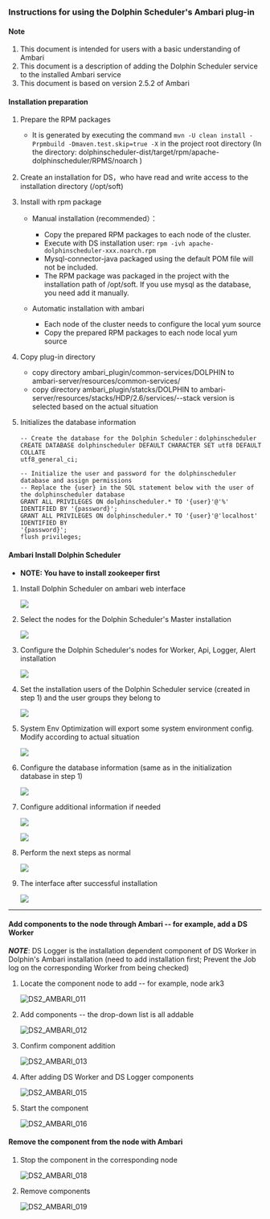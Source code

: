 ### Instructions for using the Dolphin Scheduler's Ambari plug-in

#### Note

1. This document is intended for users with a basic understanding of Ambari
2. This document is a description of adding the Dolphin Scheduler service to the installed Ambari service
3. This document is based on version 2.5.2 of Ambari

#### Installation preparation

1. Prepare the RPM packages

    - It is generated by executing the command ```mvn -U clean install -Prpmbuild -Dmaven.test.skip=true -X``` in the
      project root directory (In the directory: dolphinscheduler-dist/target/rpm/apache-dolphinscheduler/RPMS/noarch )

2. Create an installation for DS，who have read and write access to the installation directory (/opt/soft)

3. Install with rpm package

    - Manual installation (recommended）：
        - Copy the prepared RPM packages to each node of the cluster.
        - Execute with DS installation user: ```rpm -ivh apache-dolphinscheduler-xxx.noarch.rpm```
        - Mysql-connector-java packaged using the default POM file will not be included.
        - The RPM package was packaged in the project with the installation path of /opt/soft. If you use mysql as the
          database, you need add it manually.

    - Automatic installation with ambari
        - Each node of the cluster needs to configure the local yum source
        - Copy the prepared RPM packages to each node local yum source

4. Copy plug-in directory

    - copy directory ambari_plugin/common-services/DOLPHIN to ambari-server/resources/common-services/
    - copy directory ambari_plugin/statcks/DOLPHIN to ambari-server/resources/stacks/HDP/2.6/services/--stack version is
      selected based on the actual situation

5. Initializes the database information

   ```
   -- Create the database for the Dolphin Scheduler：dolphinscheduler
   CREATE DATABASE dolphinscheduler DEFAULT CHARACTER SET utf8 DEFAULT COLLATE
   utf8_general_ci;
   
   -- Initialize the user and password for the dolphinscheduler database and assign permissions
   -- Replace the {user} in the SQL statement below with the user of the dolphinscheduler database
   GRANT ALL PRIVILEGES ON dolphinscheduler.* TO '{user}'@'%' IDENTIFIED BY '{password}';
   GRANT ALL PRIVILEGES ON dolphinscheduler.* TO '{user}'@'localhost' IDENTIFIED BY
   '{password}';
   flush privileges;
   ```

#### Ambari Install Dolphin Scheduler

- **NOTE: You have to install zookeeper first**

1. Install Dolphin Scheduler on ambari web interface

   ![](https://github.com/apache/dolphinscheduler-website/blob/master/img/ambari-plugin/DS2_AMBARI_001.png)

2. Select the nodes for the Dolphin Scheduler's Master installation

   ![](https://github.com/apache/dolphinscheduler-website/blob/master/img/ambari-plugin/DS2_AMBARI_002.png)

3. Configure the Dolphin Scheduler's nodes for Worker, Api, Logger, Alert installation

   ![](https://github.com/apache/dolphinscheduler-website/blob/master/img/ambari-plugin/DS2_AMBARI_003.png)

4. Set the installation users of the Dolphin Scheduler service (created in step 1) and the user groups they belong to

   ![](https://github.com/apache/dolphinscheduler-website/blob/master/img/ambari-plugin/DS2_AMBARI_004.png)

5. System Env Optimization will export some system environment config. Modify according to actual situation

   ![](https://github.com/apache/dolphinscheduler-website/blob/master/img/ambari-plugin/DS2_AMBARI_020.png)

6. Configure the database information (same as in the initialization database in step 1)

   ![](https://github.com/apache/dolphinscheduler-website/blob/master/img/ambari-plugin/DS2_AMBARI_005.png)

7. Configure additional information if needed

   ![](https://github.com/apache/dolphinscheduler-website/blob/master/img/ambari-plugin/DS2_AMBARI_006.png)

   ![](https://github.com/apache/dolphinscheduler-website/blob/master/img/ambari-plugin/DS2_AMBARI_007.png)

8. Perform the next steps as normal

   ![](https://github.com/apache/dolphinscheduler-website/blob/master/img/ambari-plugin/DS2_AMBARI_008.png)

9. The interface after successful installation

   ![](https://github.com/apache/dolphinscheduler-website/blob/master/img/ambari-plugin/DS2_AMBARI_009.png)

------

#### Add components to the node through Ambari -- for example, add a DS Worker

***NOTE***: DS Logger is the installation dependent component of DS Worker in Dolphin's Ambari installation (need to add
installation first; Prevent the Job log on the corresponding Worker from being checked)

1. Locate the component node to add -- for example, node ark3

   ![DS2_AMBARI_011](https://github.com/apache/dolphinscheduler-website/blob/master/img/ambari-plugin/DS2_AMBARI_011.png)

2. Add components -- the drop-down list is all addable

   ![DS2_AMBARI_012](https://github.com/apache/dolphinscheduler-website/blob/master/img/ambari-plugin/DS2_AMBARI_012.png)

3. Confirm component addition

   ![DS2_AMBARI_013](https://github.com/apache/dolphinscheduler-website/blob/master/img/ambari-plugin/DS2_AMBARI_013.png)

4. After adding DS Worker and DS Logger components

   ![DS2_AMBARI_015](https://github.com/apache/dolphinscheduler-website/blob/master/img/ambari-plugin/DS2_AMBARI_015.png)

5. Start the component

   ![DS2_AMBARI_016](https://github.com/apache/dolphinscheduler-website/blob/master/img/ambari-plugin/DS2_AMBARI_016.png)

#### Remove the component from the node with Ambari

1. Stop the component in the corresponding node

   ![DS2_AMBARI_018](https://github.com/apache/dolphinscheduler-website/blob/master/img/ambari-plugin/DS2_AMBARI_018.png)

2. Remove components

   ![DS2_AMBARI_019](https://github.com/apache/dolphinscheduler-website/blob/master/img/ambari-plugin/DS2_AMBARI_019.png)